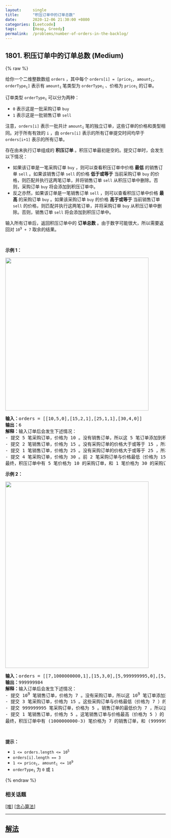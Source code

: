```yaml
---
layout:     single
title:      "积压订单中的订单总数"
date:       2020-12-06 21:30:00 +0800
categories: [Leetcode]
tags:       [Heap, Greedy]
permalink:  /problems/number-of-orders-in-the-backlog/
---
```


## 1801. 积压订单中的订单总数 (Medium)

{% raw %}

<p>给你一个二维整数数组 <code>orders</code> ，其中每个 <code>orders[i] = [price<sub>i</sub>, amount<sub>i</sub>, orderType<sub>i</sub>]</code> 表示有 <code>amount<sub>i</sub></code><sub> </sub>笔类型为 <code>orderType<sub>i</sub></code> 、价格为 <code>price<sub>i</sub></code> 的订单。</p>

<p>订单类型 <code>orderType<sub>i</sub></code> 可以分为两种：</p>

<ul>
	<li><code>0</code> 表示这是一批采购订单 <code>buy</code></li>
	<li><code>1</code> 表示这是一批销售订单 <code>sell</code></li>
</ul>

<p>注意，<code>orders[i]</code> 表示一批共计 <code>amount<sub>i</sub></code> 笔的独立订单，这些订单的价格和类型相同。对于所有有效的 <code>i</code> ，由 <code>orders[i]</code> 表示的所有订单提交时间均早于 <code>orders[i+1]</code> 表示的所有订单。</p>

<p>存在由未执行订单组成的 <strong>积压订单</strong> 。积压订单最初是空的。提交订单时，会发生以下情况：</p>

<ul>
	<li>如果该订单是一笔采购订单 <code>buy</code> ，则可以查看积压订单中价格 <strong>最低</strong> 的销售订单 <code>sell</code> 。如果该销售订单 <code>sell</code> 的价格 <strong>低于或等于</strong> 当前采购订单 <code>buy</code> 的价格，则匹配并执行这两笔订单，并将销售订单 <code>sell</code> 从积压订单中删除。否则，采购订单 <code>buy</code> 将会添加到积压订单中。</li>
	<li>反之亦然，如果该订单是一笔销售订单 <code>sell</code> ，则可以查看积压订单中价格 <strong>最高</strong> 的采购订单 <code>buy</code> 。如果该采购订单 <code>buy</code> 的价格 <strong>高于或等于</strong> 当前销售订单 <code>sell</code> 的价格，则匹配并执行这两笔订单，并将采购订单 <code>buy</code> 从积压订单中删除。否则，销售订单 <code>sell</code> 将会添加到积压订单中。</li>
</ul>

<p>输入所有订单后，返回积压订单中的 <strong>订单总数</strong> 。由于数字可能很大，所以需要返回对 <code>10<sup>9</sup> + 7</code> 取余的结果。</p>

<p> </p>

<p><strong>示例 1：</strong></p>
<img alt="" src="https://assets.leetcode-cn.com/aliyun-lc-upload/uploads/2021/03/21/ex1.png" style="width: 450px; height: 479px;" />
<pre>
<strong>输入：</strong>orders = [[10,5,0],[15,2,1],[25,1,1],[30,4,0]]
<strong>输出：</strong>6
<strong>解释：</strong>输入订单后会发生下述情况：
- 提交 5 笔采购订单，价格为 10 。没有销售订单，所以这 5 笔订单添加到积压订单中。
- 提交 2 笔销售订单，价格为 15 。没有采购订单的价格大于或等于 15 ，所以这 2 笔订单添加到积压订单中。
- 提交 1 笔销售订单，价格为 25 。没有采购订单的价格大于或等于 25 ，所以这 1 笔订单添加到积压订单中。
- 提交 4 笔采购订单，价格为 30 。前 2 笔采购订单与价格最低（价格为 15）的 2 笔销售订单匹配，从积压订单中删除这 2 笔销售订单。第 3 笔采购订单与价格最低的 1 笔销售订单匹配，销售订单价格为 25 ，从积压订单中删除这 1 笔销售订单。积压订单中不存在更多销售订单，所以第 4 笔采购订单需要添加到积压订单中。
最终，积压订单中有 5 笔价格为 10 的采购订单，和 1 笔价格为 30 的采购订单。所以积压订单中的订单总数为 6 。
</pre>

<p><strong>示例 2：</strong></p>
<img alt="" src="https://assets.leetcode-cn.com/aliyun-lc-upload/uploads/2021/03/21/ex2.png" style="width: 450px; height: 584px;" />
<pre>
<strong>输入：</strong>orders = [[7,1000000000,1],[15,3,0],[5,999999995,0],[5,1,1]]
<strong>输出：</strong>999999984
<strong>解释：</strong>输入订单后会发生下述情况：
- 提交 10<sup>9</sup> 笔销售订单，价格为 7 。没有采购订单，所以这 10<sup>9</sup> 笔订单添加到积压订单中。
- 提交 3 笔采购订单，价格为 15 。这些采购订单与价格最低（价格为 7 ）的 3 笔销售订单匹配，从积压订单中删除这 3 笔销售订单。
- 提交 999999995 笔采购订单，价格为 5 。销售订单的最低价为 7 ，所以这 999999995 笔订单添加到积压订单中。
- 提交 1 笔销售订单，价格为 5 。这笔销售订单与价格最高（价格为 5 ）的 1 笔采购订单匹配，从积压订单中删除这 1 笔采购订单。
最终，积压订单中有 (1000000000-3) 笔价格为 7 的销售订单，和 (999999995-1) 笔价格为 5 的采购订单。所以积压订单中的订单总数为 1999999991 ，等于 999999984 % (10<sup>9</sup> + 7) 。</pre>

<p> </p>

<p><strong>提示：</strong></p>

<ul>
	<li><code>1 <= orders.length <= 10<sup>5</sup></code></li>
	<li><code>orders[i].length == 3</code></li>
	<li><code>1 <= price<sub>i</sub>, amount<sub>i</sub> <= 10<sup>9</sup></code></li>
	<li><code>orderType<sub>i</sub></code> 为 <code>0</code> 或 <code>1</code></li>
</ul>

{% endraw %}

### 相关话题
  [[堆](https://github.com/openset/leetcode/tree/master/tag/heap/README.md)]
  [[贪心算法](https://github.com/openset/leetcode/tree/master/tag/greedy/README.md)]

---

## [解法](https://github.com/openset/leetcode/tree/master/problems/number-of-orders-in-the-backlog)

